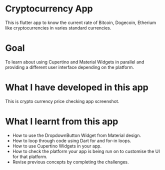 # Cryptocurrency App 


This is flutter app to know the current rate of Bitcoin, Dogecoin, Etherium like cryptocurrencies in varies standard currencies. 

# Goal
To learn about using Cupertino and Material Widgets in parallel and providing a different user interface depending on the platform.

# What I have developed in this app
This is crypto currency price checking app screenshot.



# What I learnt from this app
* How to use the DropdownButton Widget from Material design.
* How to loop through code using Dart for and for-in loops.
* How to use Cupertino Widgets in your app.
* How to check the platform your app is being run on to customise the UI for that platform.
* Revise previous concepts by completing the challenges.
